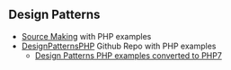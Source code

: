 ## Design Patterns

* [Source Making](http://sourcemaking.com/design_patterns) with PHP examples
* [DesignPatternsPHP](https://github.com/domnikl/DesignPatternsPHP) Github Repo with PHP examples
  * [Design Patterns PHP examples converted to PHP7](https://github.com/eddiejaoude/DesignPatternsPHP)
